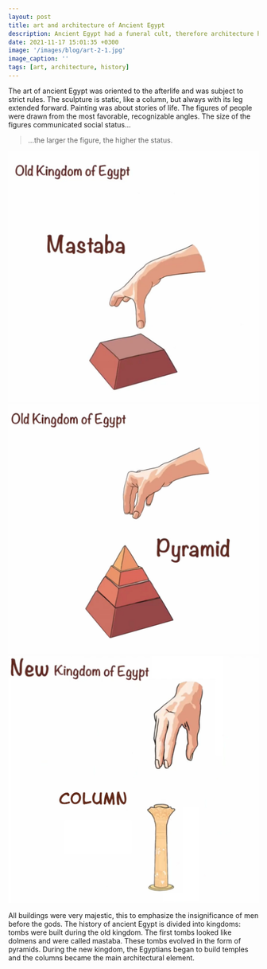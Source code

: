 ```yaml
---
layout: post
title: art and architecture of Ancient Egypt 
description: Ancient Egypt had a funeral cult, therefore architecture had a sacred meaning.
date: 2021-11-17 15:01:35 +0300
image: '/images/blog/art-2-1.jpg'
image_caption: ''
tags: [art, architecture, history]
---
```


The art of ancient Egypt was oriented to the afterlife and was subject to strict rules. The sculpture is static, like a column, but always with its leg extended forward. Painting was about stories of life. The figures of people were drawn from the most favorable, recognizable angles. The size of the figures communicated social status... 

> ...the larger the figure, the higher the status.


<div class="gallery-box">
  <div class="gallery">
    <img src="/images/blog/architectur-2-1.jpg" loading="lazy" alt="Table">
    <img src="/images/blog/architectur-2-2.jpg" loading="lazy" alt="Table">
    <img src="/images/blog/architecture-2-3.jpg" loading="lazy" alt="Table">
  </div>
</div>

All buildings were very majestic, this to emphasize the insignificance of men before the gods. The history of ancient Egypt is divided into kingdoms: tombs were built during the old kingdom. The first tombs looked like dolmens and were called mastaba. These tombs evolved in the form of pyramids. During the new kingdom, the Egyptians began to build temples and the columns became the main architectural element.